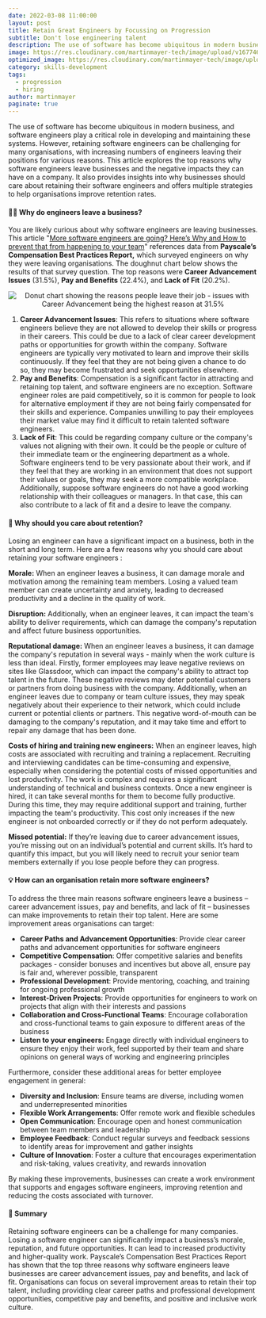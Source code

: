 ```yaml
---
date: 2022-03-08 11:00:00
layout: post
title: Retain Great Engineers by Focussing on Progression
subtitle: Don't lose engineering talent
description: The use of software has become ubiquitous in modern business, and software engineers play a critical role in developing and maintaining these systems. However, retaining software engineers can be challenging for many organisations, with increasing numbers of engineers leaving their positions for various reasons. This article explores the top reasons why software engineers leave businesses and the negative impacts they can have on a company. It also provides insights into why businesses should care about retaining their software engineers and offers multiple strategies to help organisations improve retention rates.
image: https://res.cloudinary.com/martinmayer-tech/image/upload/v1677460997/blog-posts/main/CQdewvOP3venyr256ynINCW0iwcqX_l6clzr.jpg
optimized_image: https://res.cloudinary.com/martinmayer-tech/image/upload/c_scale,w_380/v1677460997/blog-posts/main/CQdewvOP3venyr256ynINCW0iwcqX_l6clzr.jpg
category: skills-development
tags:
  - progression
  - hiring
author: martinmayer
paginate: true
---
```

The use of software has become ubiquitous in modern business, and software engineers play a critical role in developing and maintaining these systems. However, retaining software engineers can be challenging for many organisations, with increasing numbers of engineers leaving their positions for various reasons. This article explores the top reasons why software engineers leave businesses and the negative impacts they can have on a company. It also provides insights into why businesses should care about retaining their software engineers and offers multiple strategies to help organisations improve retention rates.

#### 🏃‍♀ Why do engineers leave a business?

You are likely curious about why software engineers are leaving businesses. This article "[More software engineers are going? Here’s Why and How to prevent that from happening to your team](https://inspius.com/insights/software-engineers-quit-how-to-prevent-that/)" references data from **Payscale’s Compensation Best Practices Report,** which surveyed engineers on why they were leaving organisations. The doughnut chart below shows the results of that survey question. The top reasons were **Career Advancement Issues** (31.5%), **Pay and Benefits** (22.4%), and **Lack of Fit** (20.2%).

<p align="center">
    <img src="https://res.cloudinary.com/martinmayer-tech/image/upload/v1677029072/blog-posts/_progression/_retain_more_engineers/why_do_software_engineers_leave_jbvsnw.png" alt="Donut chart showing the reasons people leave their job - issues with Career Advancement being the highest reason at 31.5%" />
</p>

1. **Career Advancement Issues**: This refers to situations where software engineers believe they are not allowed to develop their skills or progress in their careers. This could be due to a lack of clear career development paths or opportunities for growth within the company. Software engineers are typically very motivated to learn and improve their skills continuously. If they feel that they are not being given a chance to do so, they may become frustrated and seek opportunities elsewhere.
2. **Pay and Benefits**: Compensation is a significant factor in attracting and retaining top talent, and software engineers are no exception. Software engineer roles are paid competitively, so it is common for people to look for alternative employment if they are not being fairly compensated for their skills and experience. Companies unwilling to pay their employees their market value may find it difficult to retain talented software engineers.
3. **Lack of Fit**: This could be regarding company culture or the company's values not aligning with their own. It could be the people or culture of their immediate team or the engineering department as a whole. Software engineers tend to be very passionate about their work, and if they feel that they are working in an environment that does not support their values or goals, they may seek a more compatible workplace. Additionally, suppose software engineers do not have a good working relationship with their colleagues or managers. In that case, this can also contribute to a lack of fit and a desire to leave the company.

#### 🤔 Why should you care about retention?

Losing an engineer can have a significant impact on a business, both in the short and long term. Here are a few reasons why you should care about retaining your software engineers :

**Morale:** When an engineer leaves a business, it can damage morale and motivation among the remaining team members. Losing a valued team member can create uncertainty and anxiety, leading to decreased productivity and a decline in the quality of work.

**Disruption:** Additionally, when an engineer leaves, it can impact the team's ability to deliver requirements, which can damage the company's reputation and affect future business opportunities.

**Reputational damage:** When an engineer leaves a business, it can damage the company's reputation in several ways - mainly when the work culture is less than ideal. Firstly, former employees may leave negative reviews on sites like Glassdoor, which can impact the company's ability to attract top talent in the future. These negative reviews may deter potential customers or partners from doing business with the company. Additionally, when an engineer leaves due to company or team culture issues, they may speak negatively about their experience to their network, which could include current or potential clients or partners. This negative word-of-mouth can be damaging to the company's reputation, and it may take time and effort to repair any damage that has been done.

**Costs of hiring and training new engineers:** When an engineer leaves, high costs are associated with recruiting and training a replacement. Recruiting and interviewing candidates can be time-consuming and expensive, especially when considering the potential costs of missed opportunities and lost productivity. The work is complex and requires a significant understanding of technical and business contexts. Once a new engineer is hired, it can take several months for them to become fully productive. During this time, they may require additional support and training, further impacting the team's productivity. This cost only increases if the new engineer is not onboarded correctly or if they do not perform adequately.

**Missed potential:** If they’re leaving due to career advancement issues, you’re missing out on an individual’s potential and current skills. It’s hard to quantify this impact, but you will likely need to recruit your senior team members externally if you lose people before they can progress.

#### 💡 How can an organisation retain more software engineers?

To address the three main reasons software engineers leave a business – career advancement issues, pay and benefits, and lack of fit – businesses can make improvements to retain their top talent. Here are some improvement areas organisations can target:

- **Career Paths and Advancement Opportunities**: Provide clear career paths and advancement opportunities for software engineers
- **Competitive Compensation**: Offer competitive salaries and benefits packages - consider bonuses and incentives but above all, ensure pay is fair and, wherever possible, transparent
- **Professional Development**: Provide mentoring, coaching, and training for ongoing professional growth
- **Interest-Driven Projects**: Provide opportunities for engineers to work on projects that align with their interests and passions
- **Collaboration and Cross-Functional Teams**: Encourage collaboration and cross-functional teams to gain exposure to different areas of the business
- **Listen to your engineers:** Engage directly with individual engineers to ensure they enjoy their work, feel supported by their team and share opinions on general ways of working and engineering principles

Furthermore, consider these additional areas for better employee engagement in general:

- **Diversity and Inclusion**: Ensure teams are diverse, including women and underrepresented minorities
- **Flexible Work Arrangements**: Offer remote work and flexible schedules
- **Open Communication**: Encourage open and honest communication between team members and leadership
- **Employee Feedback**: Conduct regular surveys and feedback sessions to identify areas for improvement and gather insights
- **Culture of Innovation**: Foster a culture that encourages experimentation and risk-taking, values creativity, and rewards innovation

By making these improvements, businesses can create a work environment that supports and engages software engineers, improving retention and reducing the costs associated with turnover.

#### 📝 Summary

Retaining software engineers can be a challenge for many companies. Losing a software engineer can significantly impact a business’s morale, reputation, and future opportunities. It can lead to increased productivity and higher-quality work. Payscale’s Compensation Best Practices Report has shown that the top three reasons why software engineers leave businesses are career advancement issues, pay and benefits, and lack of fit. Organisations can focus on several improvement areas to retain their top talent, including providing clear career paths and professional development opportunities, competitive pay and benefits, and positive and inclusive work culture.
